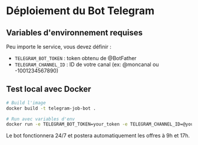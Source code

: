 # Déploiement du Bot Telegram

## Variables d'environnement requises

Peu importe le service, vous devez définir :
- `TELEGRAM_BOT_TOKEN` : token obtenu de @BotFather
- `TELEGRAM_CHANNEL_ID` : ID de votre canal (ex: @moncanal ou -1001234567890)

## Test local avec Docker

```bash
# Build l'image
docker build -t telegram-job-bot .

# Run avec variables d'env
docker run -e TELEGRAM_BOT_TOKEN=your_token -e TELEGRAM_CHANNEL_ID=@yourchannel telegram-job-bot
```

Le bot fonctionnera 24/7 et postera automatiquement les offres à 9h et 17h.

